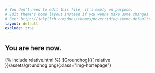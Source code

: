 ```yaml
---
# You don't need to edit this file, it's empty on purpose.
# Edit theme's home layout instead if you wanna make some changes
# See: https://jekyllrb.com/docs/themes/#overriding-theme-defaults
layout: default
exclude: true
---
```


## You are here now.
{% include relative.html %}
![Groundhog]({{ relative }}/assets/groundhog.png){:class="img-homepage"}


